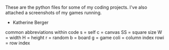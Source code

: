 These are the python files for some of my coding projects.
I've also attached a screenshots of my games running.

- Katherine Berger


common abbreviations within code
s = self
c = canvas
SS = square size
W = width
H = height
r = random
b = board
g = game
coli = column index
rowi = row index
